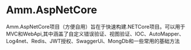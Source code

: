 # Amm.AspNetCore
Amm.AspNetCore项目（方便自用）旨在于快速构建.NETCore项目。可以用于MVC和WebApi,其中涵盖了自定义错误验证、视图验证、IOC、AutoMapper、Log4net、Redis、JWT授权、SwaggerUi、MongDb和一些常用的基础方法
